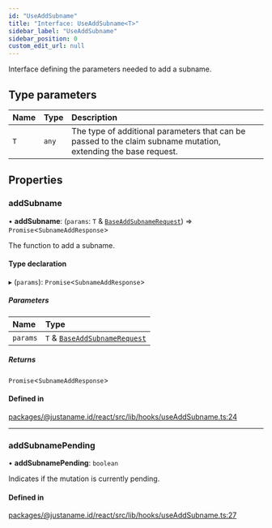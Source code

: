```yaml
---
id: "UseAddSubname"
title: "Interface: UseAddSubname<T>"
sidebar_label: "UseAddSubname"
sidebar_position: 0
custom_edit_url: null
---
```


Interface defining the parameters needed to add a subname.

## Type parameters

| Name | Type | Description |
| :------ | :------ | :------ |
| `T` | `any` | The type of additional parameters that can be passed to the claim subname mutation, extending the base request. |

## Properties

### addSubname

• **addSubname**: (`params`: `T` & [`BaseAddSubnameRequest`](BaseAddSubnameRequest.md)) => `Promise`<`SubnameAddResponse`\>

The function to add a subname.

#### Type declaration

▸ (`params`): `Promise`<`SubnameAddResponse`\>

##### Parameters

| Name | Type |
| :------ | :------ |
| `params` | `T` & [`BaseAddSubnameRequest`](BaseAddSubnameRequest.md) |

##### Returns

`Promise`<`SubnameAddResponse`\>

#### Defined in

[packages/@justaname.id/react/src/lib/hooks/useAddSubname.ts:24](https://github.com/JustaName-id/JustaName-sdk/blob/0b5bd45/packages/@justaname.id/react/src/lib/hooks/useAddSubname.ts#L24)

___

### addSubnamePending

• **addSubnamePending**: `boolean`

Indicates if the mutation is currently pending.

#### Defined in

[packages/@justaname.id/react/src/lib/hooks/useAddSubname.ts:27](https://github.com/JustaName-id/JustaName-sdk/blob/0b5bd45/packages/@justaname.id/react/src/lib/hooks/useAddSubname.ts#L27)
